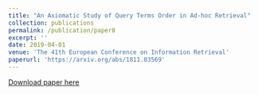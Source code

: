```yaml
---
title: "An Axiomatic Study of Query Terms Order in Ad-hoc Retrieval"
collection: publications
permalink: /publication/paper8
excerpt: ''
date: 2019-04-01
venue: 'The 41th European Conference on Information Retrieval'
paperurl: 'https://arxiv.org/abs/1811.03569'
---
```



[Download paper here](https://arxiv.org/abs/1811.03569)


